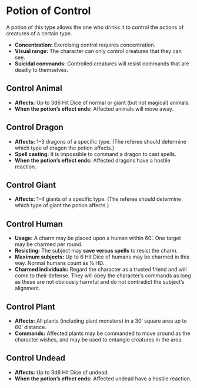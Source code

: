 # Potion of Control

A potion of this type allows the one who drinks it to control the actions of creatures of a certain type.

- **Concentration:** Exercising control requires concentration.
- **Visual range:** The character can only control creatures that they can see.
- **Suicidal commands:** Controlled creatures will resist commands that are deadly to themselves.

## Control Animal

- **Affects:** Up to 3d6 Hit Dice of normal or giant (but not magical) animals.
- **When the potion’s effect ends:** Affected animals will move away.

## Control Dragon

- **Affects:** 1–3 dragons of a specific type. (The referee should determine which type of dragon the potion affects.)
- **Spell casting:** It is impossible to command a dragon to cast spells.
- **When the potion’s effect ends:** Affected dragons have a hostile reaction.

## Control Giant

- **Affects:** 1–4 giants of a specific type. (The referee should determine which type of giant the potion affects.)

## Control Human

- **Usage:** A charm may be placed upon a human within 60’. One target may be charmed per round.
- **Resisting:** The subject may **save versus spells** to resist the charm.
- **Maximum subjects:** Up to 6 Hit Dice of humans may be charmed in this way. Normal humans count as ½ HD.
- **Charmed individuals:** Regard the character as a trusted friend and will come to their defense. They will obey the character’s commands as long as these are not obviously harmful and do not contradict the subject’s alignment.

## Control Plant

- **Affects:** All plants (including plant monsters) in a 30’ square area up to 60’ distance.
- **Commands:** Affected plants may be commanded to move around as the character wishes, and may be used to entangle creatures in the area.

## Control Undead

- **Affects:** Up to 3d6 Hit Dice of undead.
- **When the potion’s effect ends:** Affected undead have a hostile reaction.